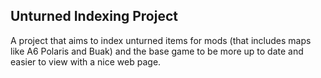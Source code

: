 ## Unturned Indexing Project
A project that aims to index unturned items for mods (that includes maps like A6 Polaris and Buak) and the base game to be more up to date
and easier to view with a nice web page.
